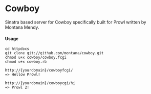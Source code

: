 # Cowboy
Sinatra based server for Cowboy specifically built for Prowl written by Montana Mendy.

#### Usage

```
cd httpdocs
git clone git://github.com/montana/cowboy.git
chmod u+x cowboy/cowboy.fcgi
chmod u+x cowboy.rb
```


```
http://{yourdomain}/cowboyfcgi/
=> Hellow Prowl!

http://{yourdomain}/cowboycgi/hi
=> Prowl 2!
```
